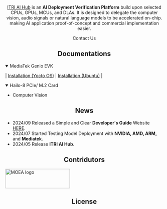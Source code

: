<div align="center">
  
  [ITRI AI Hub](https://e-aihub.dev/) is an **AI Deployment Verification Platform** build upon selected CPUs, GPUs, MCUs, and DLAs. It is designed to delegate the computer vision, audio signals or natural language models to be accelerated on-chip. making AI application proof-of-concept and commercial implementation easier.

Contact Us

</div>

## <div align="center">Documentations</div>

<details open>
<summary>MediaTek Genio EVK</summary>
  
  | [Installation (Yocto OS)](https://docs.ultralytics.com/zh) | [Installation (Ubuntu)](https://docs.ultralytics.com/zh) |

</details>

<details open>
<summary>Hailo-8 PCIe/ M.2 Card</summary>
  
* Computer Vision

</details>

## <div align="center">News</div>

* 2024/09 Released a Simple and Clear **Developer's Guide** Website [HERE](https://r300-ai.github.io/ITRI-AI-Hub/).
* 2024/07 Started Testing Model Deployment with **NVIDIA, AMD, ARM,** and **Mediatek**.
* 2024/05 Release **ITRI AI Hub**.
  
## <div align="center">Contridutors</div>

<a href="https://www.ey.gov.tw/File/B8B426A05E026782" target="AI晶片異質整合模組前瞻製造平台計畫"><img src="https://odas.ida.gov.tw/logo.png" alt="MOEA logo" height="62" width="206"></a>

## <div align="center">License</div>

